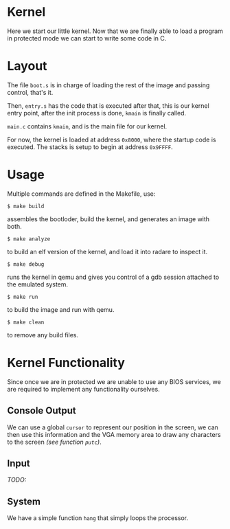 # Kernel

Here we start our little kernel. Now that we are
finally able to load a program in protected mode
we can start to write some code in C.

# Layout

The file `boot.s` is in charge of loading the rest
of the image and passing control, that's it.

Then, `entry.s` has the code that is executed after
that, this is our kernel entry point, after the init
process is done, `kmain` is finally called.

`main.c` contains `kmain`, and is the main file for
our kernel.

For now, the kernel is loaded at address `0x8000`,
where the startup code is executed. The stacks is
setup to begin at address `0x9FFFF`.

# Usage

Multiple commands are defined in the Makefile, use:

```
$ make build
```

assembles the bootloder, build the kernel, and generates
an image with both.

```
$ make analyze
```

to build an elf version of the kernel, and load it
into radare to inspect it.

```
$ make debug
```

runs the kernel in qemu and gives you control of a gdb
session attached to the emulated system.

```
$ make run
```

to build the image and run with qemu.

```
$ make clean
```

to remove any build files.

# Kernel Functionality

Since once we are in protected we are unable to use
any BIOS services, we are required to implement any
functionality ourselves.

## Console Output

We can use a global `cursor` to represent our position
in the screen, we can then use this information and
the VGA memory area to draw any characters to the
screen _(see function `putc`)_.

## Input

_TODO:_

## System

We have a simple function `hang` that simply loops
the processor.
